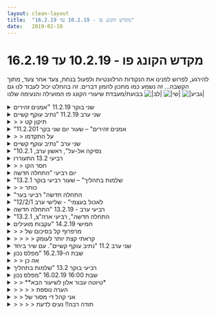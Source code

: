 ```yaml
---
layout: clean-layout
title:  "מקדש הקונג פו - 10.2.19 עד 16.2.19"
date:   2019-02-10
---
```

# מקדש הקונג פו - 10.2.19 עד 16.2.19 
להירגע, לפרוש לפנינו את הנקודות הרלוונטיות ולפעול בנחת, צעד אחר צעד, מתוך הקשבה... זה נשמע כמו מתכון להמון דברים. זה בהחלט יכול לעבוד לנו גם בבועת/מעבדת שיעורי הקונג פו המועילה והנעימה שלנו <img src="http://www.timg.co.il/tapuzForum/images/Emo23.gif" alt="|לב|"> <img src="http://www.timg.co.il/tapuzForum/images/Emo77.gif" alt="|שי|"> <img src="http://www.timg.co.il/tapuzForum/images/Emo106.gif" alt="|גביע|">

<details>
                    <summary>שני בוקר 11.2.19 ״אמנים זהירים</summary>
                    שעת התחלה: 06:20<br> נוכחים: אינגריד<br> עבודה תנועתית מהנה, בעיטות, החלפת רגליים, תחושת חימום נעימה<br> שינוי מיקום ללונדון מיניסטור תוך התאמה של העבודה שלנו לסביבת הליכה. <br> בלונדון מיניסטור- שדרוג העבודה הגופנית. עבדתי על חיזוק הגוף, בעיטות, הסטות, מתיחות נעימות, נותן לגוף ולתחושה להכווין ולדייק את העבודה שלי. בהמשך עבודה חופשית. בחרתי לעבוד על פורמה ראשונה תוך מודעות גדלה לתחושת הגוף. היה תרגול מהנה. <br> שיחה עם אינגריד על התקדמות. בין השאר עלו נושאים של הפער בין איך לעתים דברים נראים לעומת ההתקדמות שמתחוללת. עצירה-דגירה-הבשלה. הפעלת כח פנימי ומאמץ נוקשה ככיסוי על חוסר נכונות לעשות את השינוי הפנימי הנדרש לצורך התקדמות. <br> התבוננות מיטיבה אל השלב הבא מול התבוננות שיוצרת תסכול וקושי, תחושת בלתי אפשרי, רחוק מדי. <br> רישום של נקודות שאני רוצה להתקדם בהם. הרשימה זרמה לי בקלות.<br> סיום שיעור בשעה 08:00 <br> המשך שיחה חופשית בבית הקפה, היה מעניין לראות את הדינמיקה של השיחה תחת מסגרת השיעור ומחוצה לו. הבוקר גרם לי להעדיף בחלק מהזמן, את התמיכה שהעניקה מסגרת השיעור לשיחה.
                  </details><details>
                    <summary>שני ערב 11.2.19 "נתיב עוקף קשיים</summary>
                    הגעתי הפעם לשיעור שלי בשעה 19:30, עדיין איחור קל, אבל אני משתפר.<br> התיישבתי לי בנעימות בחצי הסהר המבוטן, שהיה לי מואר ונעים יותר מזה המעוצעץ ומדטתי בכיף לכמה רגעים. לאחר מכן ניהלנו אני וריב שיחה לימודית טובה שהיו בה כמה נקודות חשובות. <br> <br> איך אני עם מסלולוני הלימוד השונים? הצבעתי על כך שאני מאוד מודע לכמה ערוצים לימודיים שמתקדמים במקביל ומטפח אותם, אך שעדיין אין לי איזה מבט על מוצלח שמסודרים בו זה לצד זה (כביכול) מספר ערוצים שאני יודע איפה אני ביחס להגשמתם ושזה יכול להיות נחמד לו היה לי כזה. <br> <br> מהי הדרך לטפל בזרעים שמקבלים במהלך השיעור? ריב שיתף ביחידת מידע משמעותית שהגיעה אליו באחד משיעורי חמישי האחרונים שבהם לא הייתי. שלב ראשון - קבלתם כפי שהם, שלב שני (שאולי הוא עדיין שלב ראשון) - משחק איתם&nbsp;&nbsp;תוך שנשמר הקשר אל הצורה הראשונית שבה זה הופיע, שלב שלישי זה צומח, זה מוליד צורות חדשות וענפים ופרחים ופירות. הצורה הראשונית שמורה גם היא במאגר וניתן לגשת אליה. <br> <br> בנוסף דיברנו על הפיכת הגישה אל מרחבי העבודה בבית וההתפתחות האישיים שלנו ליותר ויותר מפתים ונעימים. שיהיה כיף לבלות בהם זמן. ברוח זו - אני הולך עכשיו להכין לי כוס קפה ומשהו קטן ללעוס תוך כדי העבודה. יש מצב גם שאשים לי איזו מוסיקה. אני פותח את המרחב הזה עכשיו שאוכל להיות בו בנחת ובנעימות ללא לחץ לעבור ממנו אל משהו אחר.&nbsp;&nbsp;<br> <br> בשלב הבא לקחתי את עצמי לקצת אימון בהרמוניה עם הקרקע. תנועה חופשית אל הקרקע, עליה, וממנה. זה היה כיף מאוד. ולמרות שעשיתי זאת פעמים רבות, זה הרגיש עוד כל כך ראשוני. <br> <br> עכשיו כבר כולם כמעט היו בכיכר, והתחלתי לירון ולנועם את השיעור, כאשר נדב הצטרף ברגע האחרון, והתחלנו לנוע אל נקודה בגן העצמאות. בדרך ההנחיה הייתה להיות כל אחד עם עצמו, ללא תקשורת עם האחרים, בזמן ההנחיות הבאות. ההנחיות היו: להיות בשקט עם עצמי ולהקשיב לעולם שסביבי, ליהנות מהסביבה כאילו שאנחנו בטיול בחוץ לארץ, לשים לב למכניקה התנועתית של הגוף ההולך, ללכת בשקט כך שהאחרים לא ישמעו, ולרוץ לאט ובמנוחה בקצב שלי.<br> <br> כשהגענו למקום ירון, נדב ונועם נשאלו כולם על עבודות שהם עשו בשיעור הקודם שלהם. בחרתי להם הנחיה להתחיל איתה, ופצחנו בשיעוריהם השונים כשאני בתפקיד כמעט אקסקלוסיבי של מדריך ואיני מודרך באופן אישי. חלק זה נמשך עד סביבות השעה 21:30 וכלל עבודות על: חישת הגוף, עבודה עם דמיון, גמישות (אצל חלקם זה היה חלק עיקרי מאוד בשיעור), עבודה נכונה (לא מכאיב לעצמי, לא נמנע מלתרגל), פורמות, עבודה עם פרטנר על משחקי בסיס לאמנויות הלחימה, ונגיעה קטנה וחמודה באמנות הריפוי והבריאות (להניח יד בכוונה טובה על מקום שלא נוח לי בו, בכוונה להיטיב עימו). <br> <br> לאחר ששיעורם הסתיים נותרתי לבדי בנקודה ושקעתי בעבודות מתחלפות משמעותיות ביותר, אך לא לחלוטין בהירות. מכל מקום, מרגע לרגע נעשה יותר טוב ויותר עמוק. היה שם לשים לב לאמן הקונג פו שלי ולמה שהוא יודע כבר לעשות כיום (כמו מין סופרהירו כזה שאלו היכולות המיוחדות שלו כיום) ונגיעה של פיתוח בכל אחד מהדברים הללו, היה איזה דיבור עם עצמי על אומץ לב וחישת האיכות הזו בי, איזו צלילה פנימית כזו שדומה למוות, בכלל הייתה קצת עבודה שם עם המוות שהייתה לי טובה ומשמעותית (בין היתר - להרשות לישן למות, כדי שהחדש יוכל לחיות, למשל), היה שם להרשות לעצמי להיות כל האסאים שהייתי במהלך החיים שלי. ולהיות מוכן להיות כולם. היה דיבור עם עצמי על לא לחזור מכאן אל השיגרה הרגילה של אחרי שיעור שלי, אלא אל משהו טוב מזה. ובכלל, לא להרגיש צורך להפסיק להיות בשיעור רק בגלל שהשיעור הסתיים. הייתה בחינה של הצורה שבה ייתכן שאני מושפע באופנים פחות טובים מהיותי בבית הספר הזה, ובקשת עזרה בטיפול נכון יותר בהיבטים אלה של חיי ולימודיי כאן. <br> <br> בנקודה מסויימת סיימתי את השיעור כשאני מאוד מכוון ללא ליפול לתודעת השגרה שלי, אלא להמשיך להיות ככה. ההליכה הביתה הייתה די נפלאה. וכשנכנסתי, לא חזרתי לחדר, אלא התיישבתי זמן מה במיניסטודיו והקשבתי לשקט הכיפי ולעצמי. ושאלתי את עצמי מה עכשיו. <br> <br> השיעור הרשמי שלי הסתיים בסביבות השעה 22:30 ככה.<br> השתתפו בו מלבדי גם ריב, מיכל, שיר, נועם, ירון ונדב<br> <br> שיעור די מופלא בעצם, תודה!!!
                  </details><details>
                    <summary>> > תיקון קט</summary>
                    הצורה שבה ייתכן שאני מושפע באופנים פחות טובים מהיותי בבית הספר הזה =&gt; הצורה שבה ייתכן שאני עושה שימוש שפחות מיטיב עמי בזה, בכמה מובנים.
                  </details><details>
                    <summary>"אמנים זהירים" – שעור יום שני בקר 11.2.201</summary>
                    שעת הגעה: 6:30 – שעת סיום: 8:00 – משת&#39;: יואב, אינגריד – מנחה: יואב<br> <br> הגעה לנקודת המפגש ברוגע ועם הרגשה גופנית טובה. יואב כבר היה שם. לא דיברנו הרבה. התחלתי בתרגול גופני, תנועות בעיטה, דילוגים, צעדים – בתשומת לב מוגברת.<br> הדגש האישי שלי לשיעור זה: נוכחות.<br> כעבור כ-20 ד&#39; יואב התחיל את השיעור המשותף שלנו. <br> עברנו תוך כדי שיחה ללונדון מיניסטור. תשומת לב לסביבה וגם לגוף. לראות יופי. היה נעים וקליל.<br> תרגולים פיזיים שונים - עבודת גוף עדינה ונעימה, הקדשתי זמן לגמישות, בעיקר לפלג גוף תחתון; עמידה על רגל אחת – הפעם הרגשתי שאני הרבה יותר יציבה, כיף.<br> לאחר פרק זמן לא קצר יואב הנחה אותנו להתיישב ולפתוח בשיחה על התקדמות. מאוחר יותר הוסיף דגש: לשים לג לתחושות הגוף ברקע. שמתחתי לקבל תזכורת לשים לב לגוף.<br> תחילה תהיתי מה יש לי לומר על הנושא הכללי &quot;התקדמות&quot;. שמתי לב לתחושה מוכרת ש&quot;אין לי הרבה מה להגיד, זה נושא אבסטרקטי&quot;. שמתי לב לתחושת הגוף, זיהיתי מעין הנחה אוטומטית ש&quot;צריך לספק תשובות&quot; לנושא לכאורה תיאורטי. הנחתי לכל זה ויכולתי לראות כיצד תוך שניות &quot;התמלא&quot; המרחב המחשבתי שלי, שרגע קודם נראה ריק, באינספור רעיונות, מחשבות ודימויים הקשורים לנושא ההתקדמות. ראיתי שיש משהו מענג בלהניח תחילה נושא ברור במעין חלל ריק ושתוך זמן קצר עולים הרעיונות – ראיתי דימוי של משאבה. גם ראיתי שאם אני לא מגיבה בחשש לרושם הראשוני של &quot;ריק מחשבתי&quot; – כיוון שאין לי תשובות מיידיות – אלא סומכת על עצמי שעוד מעט יעלו לי כל מיני רעיונות, אז התהליך הזה של &quot;שאיבת&quot; רעיונות ופיסות מידע כלפי חוץ ולהפוך אותם למילים, הוא תהליך מופלא.<br> השיחה הייתה מרתקת. בדבריו של יואב גיליתי היבטים חדשים שלא שמתי לב אליהם; זה חידד לי את הרעיונות שלי.<br> סיפרתי על כל מיני תגובות וחוויות שלי בהקשר של התקדמות. שלאחרונה אני חווה את עצמי בתהליך מואץ של התקדמות, גם במישור האישי וגם במישור המקצועי. ציינתי שבעקבות זה אני מוצאת שאני מצפה גם מאחרים סביבי להתקדם ושזה נראה לי מוזר לראות אנשים שלאחר שנים לא השתנו, כשבעצם רוב האנשים לא כל כך משתנים; ציינתי שאני מזהה אצלי מעין קוצר רוח ואפילו חוסר סובלנות למה שנראה לי כאי התקדמות אצל אנשים אחרים וששוב ושוב אני צריכה להזכיר לעצמי שגם אני לא אהבתי שמנסים להאיץ בי להתקדם, שזה תהליך פנימי מורכב מאוד, שמבחוץ לא ניתן לדעת במה זה כרוך. <br> לסיום הסכמנו בינינו ללכת לשתות קפה. הכרזנו רשמית על סיום השיעור והמשכנו לשוחח באופן חופשי על דברים הקשורים להתקדמות. עונג של ממש. <br>
                  </details><details>
                    <summary>> > על התקדמו</summary>
                    אחת התובנות החשובות שעלו לי מהשיחה עם יואב היה שתהליך התקדמות כרוך במידה רבה של מעין דגירה והבשלה - כשכלפי חוץ לא נראה כל שינוי.
                  </details><details>
                    <summary>שני ערב "נתיב עוקף קשיים</summary>
                    יום שני, ערב בכיכר, נוכחים, אסא, ריב, מיכל ואורח בשיעור. ירון ונדב הצטרפו בהמשך. הגעתי לאימון אחרי יום עמוס בקשיים בעבודה, קשיים שהייתי רוצה ללמוד כיצד אני מייתרת אותם. נכנסתי למקדש הקונגפו ואנרגיית הקשיים נחלה להתמסמס. מיכל שלפה אותי התחלנו בתנועות ולאחר מכן המשכנו בתרגיל &quot;מה אני רוצה לעבוד ולהשתפר השיעור?&quot; אני אמרתי ביטחון ושקט פנימי. מיכל ואני המשכנו את השיעור בהליכה&nbsp;&nbsp;שקטה ובטוחה בשדרה, ברחוב דיזינגוף התרגיל התחדד יותר שהשקט החיצוני&nbsp;&nbsp;קיים ואני מתאמנת כיצד להישאר בשקט פנימי ובביטחון פנימי בשקט הזה למרות הסערה בחוץ. ישבנו בקפה והשקט היה כה ממשי, עטף אותי, שקט של ביטחון פנימי , תחושת מוגנות , בטחון. ישבתי בשקט, משמשתי את האנרגיה, מיכל כתבה לעצמה ואני ישבתי, בלי מחשבות מזמזמות, בלי הרגשות שוצפות וגועשות, בתי תכנונים, רק שקט בטוח.<br> תם השיעור- נהניתי מההתקרבות למקור הכוח<br>
                  </details><details>
                    <summary>"נסיקה אל-על", ראשון ערב, 10.2.1</summary>
                    התחלתי ב19:45. נכחו גם בועז, דרור, יניב, ריב ובן.<br> <br> תרגלתי גמישות והרמוניה עם הקרקע,<br> ראייה (יד משמשת כתריס להסתיר אחת העיניים).<br> ניהלתי שיחה עם בועז בתחום של יצירת הכנסה מהאינטרנט<br> <br> בהמשך בן חילק אותנו לזוגות/יחיד והנחה לשנות מיקום. ניתן דגש להיות קשוב לשיעור ולשערים שזמינים לי דרכו.<br> <br> המשכתי ביחד עם בועז:<br> תוך כדי הליכה המשכנו בשיחה על נושאים פיננסיים, מטרות בתחום ודרכים להרוויח. התמקמנו.<br> מצאנו ביחד 5 דברים שיכולים לעזור להשתפר בזה.<br> <br> עברנו לתרגילי זוגות (במקביל ניהלנו שיחה מקדמת):<br> הזזות<br> &#39;סטיקי הנדס&#39; עם אפשרות לדחוף את הפרטנר ולהוציא משיווי משקל<br> קרב ידיים עם התכוונות שיהיה עדין<br> <br> הליכה למיקום חדש תוך מיקוד בבריאות.<br> בישיבה על ספסל, שיפור הרגישות והקשב לשיעור שלי.<br> <br> היה שיעור טוב ונינוח.<br> סיימנו ב21:28.<br>
                  </details><details>
                    <summary>רביעי 13.2 התעוררו</summary>
                    שיעור עם יואב ,אינגריד ודורית<br> הגעתי לא מרוכזת בעליל כי לא מצאתי&nbsp;&nbsp;את הארנק שלי.<br> וגם לא איפה אלכס החנה את הרכב ,והבוילר התפוצץ על הבוקר.<br> בשיעור הייתה לי מטרה להרחיב את הנוחות שלי במרחב (להתעורר).<br> עבודה עצמית ,תנועה מחזקת ,סטיקי&nbsp;&nbsp; hands,עבודת זוגות בעיטות,פורמות או קטעים מפורמות ,ישיבה במעגל כשכל אחד אומר משפט אחד&nbsp;&nbsp;על משהו מהשיעור שהיה משמעותי או חדש לו,או הוביל אותו.<br> נאמרו מילים כמו <br> רכות ,השלמה ,התעוררות ,מיקוד בידיים ובכתפיים ועוד<br> העבודה עם יואב sticky hands היתה מאוד מפתיעה בעוצמת הריכוז וההקשבה .ניסיתי לפתוח את כל החושים דרכה ולהיות שקטה.<br> <br> תודה<br> <br><br><br><table width='70%' cellpadding='0' cellspacing='0' bgcolor='#C6C7C6'><tr><td height='1'></td></tr></table><br><a href="http://www.tirzafreund.com" target="_blank" rel=nofollow>www.tirzafreund.com</a>
                  </details><details>
                    <summary>> > חסר הקו</summary>
                    וגם התאריך המלא (הרי את רוצה להיות יכולה לשלוף את הרשומה הזאת גם לפי תאריך, בעוד שנים, גם למקרה שלא יהיה ברשותך הקוד!).<br> <br> מקווה שתבחיני בכך בהקדם ותעלי מחדש. אמחק את זה כשתעלי את החדש (או אפילו לפני כן - ובמקרה כזה אשלח אלייך את הטקסט במייל, שתעלי מחדש).<br><br><table width='70%' cellpadding='0' cellspacing='0' bgcolor='#C6C7C6'><tr><td height='1'></td></tr></table><br><b>מדברים על מדיטציה:</b> <a href="http://forums.tapuz.co.il/meditation" target="_blank">http://forums.tapuz.co.il/meditation</a><br/><br/>לומדים את אמנות המדיטציה: <a href="http://www.ThePracticalMeditation.com" target="_blank" rel=nofollow>www.ThePracticalMeditation.com</a><br/>לומדים את אמנות היכולת: <a href="http://www.MagicalChanging.com" target="_blank" rel=nofollow>www.MagicalChanging.com</a>
                  </details><details>
                    <summary>יום רביעי "התחלה חדשה</summary>
                    <br> התחלה חדשה, <br> יום רביעי ערב בכיכר, נוכחים באימון אסא נדב ואני. בהתחלה חימום, ריצה קלה ופסיעות גדולות, יציבות פנימית וחיצונית. שקט, שקט פנימי ויציבות ללא מה שקשור בחוץ, עבודה פנימית על השקט הפנימי, דיוק, יציבות, ללא פחד מהאיום שבא כלפי, ללא יישור קו עם האחר, למידה חדשה ומחודשת, אני רפויה עם עצמי, בכוננות לקרב אני מרוכזת בעצמי, ב&quot;בין&quot; בטיחות, יציבות ונעים- שלוש מילים שאני חוזרת אליהן במהלך כל השיעור. נגיעות ברגלים אחד בשני, כתפיים ולאחר מכן&nbsp;&nbsp;תנועות פשוטות כשאנחנו צריכים לבחור שלוש אסטרטגיות, איך התנועה תורמת ליום יום שלי, לאיכות העבודה שלי ומידת הסוד. אני עושה את הפעולות הפשוטות&nbsp;&nbsp;ובוחרת כל פעם את האסטרטגיה שלי , פלא. ממש פלא. עבודת כתפיים, ההנחיה שלי להתמקד בעצמי, ברפיון ב&quot;בין&quot; בבטיחות ובנעימות. לא להגיב&nbsp;&nbsp;לנדב אלא להישאר ולהתמקד ביציבות שלי במהות השקט הפנימי תוך כדי העבודה, גם אם האנרגיה של נדב גורמת לי לרצות להחזיר, להתחרות. להמשיך להיות קשובה לשקט, לרגל היציבה. עבודה עם אסא בשקט, להשאר בבביטחון ובשקט הפנימי למרות האנרגיה המתפרצת שלי, להיות יציבה , כשתשומת הלב על הרגל העומדת, לא להרים את הרגל, להשאר יציבה. ממשיכה את העבודה עם אסא, כיף, בטוח ונעים, יציב. כמה האימון מותאם לתפקיד החדש בעבודה. בטיחות יציבות ונעים. התחלה חדשה<br>
                  </details><details>
                    <summary>"שלמות בתהליך" – שעור רביעי בוקר 13.2.1</summary>
                    שעת הגעה: 6:34 – שעת סיום: 8:15 - משת&#39;: יואב, אינגריד, דורית, תרצה – מנחה: יואב<br> הדגש האישי שלי: תשומת לב לפלג גוף עליון, ביחוד הכתפיים והידיים<br> <br> הצטרפתי אל יואב בנק&#39; המפגש. התחלתי בתנועות גופניות עדינות, מיטיבות ונעימות, עם דגש על הידיים, בשאיפה לשפר את הזרימה אל כפות הידיים והאצבעות, שהיו מעט קרות. <br> תוך כדי תנועות עדינות שיפרתי מעט את הזרימה בכתפיים.<br> מאוחר יותר הצטרפה דורית. יואב הוביל אותנו לגינת דובנוב, תוך כדי הליכה מיטיבה.<br> הרגשתי שתשומת הלב שלי מפוזרת יותר מהרגיל, שאני מתקשה להיות ממוקדת; הגברתי את תשומת הלב שלי לכך במטרה לשפר את המיקוד שלי.<br> עברנו לתרגול גופנית מיטיב באזור מתקן המשחקים. הרגשתי שאני מתקשה להעלות את התדר האנרגטי למשהו יותר קליל ושמח. תחושה של קרירות ואי נוחות קלה, שניסיתי לשנות אותה באמצעות תרגולים פיזיים שמחממים את הגוף – כפיפות בטן, כפיפות ברכיים. שאפתי להתחבר לנקודות הנאה דרך תרגולים מהנים – נתליתי בידיים והרגליים כמו קוף מתחת לקשט ברזל עם מוטות אחיזה מתחתה, זה הזכיר לי תרגילים שאהבתי לעשות בילדות. <br> יואב חילק אותנו לזוגות למטרת תרגול בעיטות צד לצלעות הפרטנר. עבדתי עם תרצה, שבינתיים הצטרפה אלינו. תרצה נראתה מאוד מוטרדת ומוסכת דעת והרגשתי כיצד אני נשאבת לתוך החוויה שלה בעוצמה רבה ומבלי ושאני מסוגלת לעצור את זה – במידה מועטה בלבד. התמקדתי משך רוב הזמן גם בשאיפה שלי לעצור את ה&quot;הישאבות&quot; הזאת. הצלחתי במידת מה. כמו מעין פריצה בגדר שלי היפה, בדיוק מעל מדרון תלול וחלק. היה מעניין להתבונן בזה. <br> החלפת פרטנרים. הפעם אני עם דורית. תרגלנו &quot;sticky hands&quot;. נהניתי ומבלי ששמתי לב זה הוציא אותי לגמרי מההישאבות למקום של דאגה שאיננה שלי. <br> יואב הושיב אותנו במעגל. התיישבנו בשמש, מאוד נהניתי מזה, אך עדיין נותר מעין מיסוך שסופג חלק מההנאה, גם נותר עדיין משהו מתחושת פיזור הדעת.<br> שיתפנו כל אחד בתורו במשפט קצר על ההצלחות שלנו.<br> ישיבה בעניים עצומות. התחלתי להרגיש ממוקדת ונהנית.<br> בתנוחה שהכי נוחה לנו - עברתי לשכיבה, במקביל לדורית (ממש במקביל, זה הצחיק את שתינו) – להתמקד במה נחוץ לנו (? לא בטוחה שאני זוכרת נכון). היה כיף.<br> לאחר שיואב הכריז על הסיום הרשמי של השיעור כולנו נשארנו באותו מקום, כי היה נעים.<br> לתרצה נודע כי הארנק שחשבה שאיבדה נמצא בבית ופניה השתנו לחלוטין. היא חזרה להיות שמחה וחיונית. תרצה הציעה שנלך לשתות משהו יחד, אני ויואב הצטרפנו, זה הרגיש לי כמו חגיגת בקר לפתיחת היום.<br>
                  </details><details>
                    <summary>> > כותר</summary>
                    אני שמה לב כעת שאני תמיד כותבת את קוד היומן לפני התאריך, בניגוד לכל האחרים. עד עכשיו הייתי משוכנעת שכך התבקשנו. להבא אשים קוםד את התאירך ולאחר מכן את הקוד.
                  </details><details>
                    <summary>"התחלה חדשה" רביעי בער</summary>
                    היה שיעור מהנה ומועיל עם בועז<br> הגעתי לנקודת המפגש ב 19:37 ואחרי כמה דקות בועז הציע לי להצטרף אליו למשחק הזזות, תוך עדי תשומת לב לחיבור לקרקע.<br> לאחר מכן התחלנו ללכת לנקות השיעור עם הדגש לתשומת לב לחיבור פנימי וחיצוני לקרקע.<br> כשהגענו בועז ביקש שאקח לי את הזמן להחליט מה אני רוצה לעשות בשיעור. החלטתי לעצמי שאני רוצה להשתפר באומנות הלחימה ומטרה שניה להיות מחובר להווה.<br> תרגלנו תרגול יציבות בבעיטה, בעיטת סיבוב לכיוון הראש וחסימה, בעיטת דילוג והסטה שלה, אלתורי סימונים עם חזרות ושיפורים ולאחר מכן גמישות עם מודעות לגוף ותרגול תשומת לב לסביבה.<br> <br> כך שקיבלתי את התרגולים שהתכוננתי אליהם בתחילת השיעור.<br> <br> תודה!<br>
                  </details><details>
                    <summary>"לאכול בעצמי" - שלישי ערב 12/2/1</summary>
                    התחלת אימון ב 2115 <br> משתתפים סיגל דרור ואנוכי<br> הנחיה מקדמה מבן להעביר את השיעור <br> חימום <br> עבודה על אומנות התנועה - הקשר בין תנועות הגוף ליד, התחלה והפסקת תנועה באותו זמן , סנכרון התנועה עם הנשימה .<br> תנועות מאומנות הלחימה ותנועה &quot;חופשית&quot;<br> טכניקות ברוח דומה- תנועה של הגוף - רגל / צעד עם תנועת היד . <br> דחיפות - חיבור לפרטנר והעברת משקל <br> עבודה פנימית על התבוננות על התנועה<br> סיום בערך ב 2230<br>
                  </details><details>
                    <summary>רביעי ערב - 13.2.19 "התחלה חדשה</summary>
                    השיעור החל בשעה 20:55 והסתיים בשעה 00:49<br> השתתפו בו מלבדי גם שיר ונדב<br> <br> אז מה היה שם?<br> <br> בחלק הראשון הייתי לבדי. עשיתי ברכה מול העץ הגדול שעומד בבן-גוריון פינת הדסה. תוך כדי עלתה בי חיבה כלפי העץ הזה שמולו כבר עשיתי כל כך הרבה ברכות. יש לזה אפקט מאפס כזה עבורי.<br> <br> אחר כך חיפשתי את עצמי קצת זמן. למרות שהגעתי מהבית עם הרבה כוונות וידיעה די ברורה של מה שאני רוצה לעשות. כל הדברים באותו רגע הרגישו ליד. לא מדויקים. לבסוף משהו הקליק. עשיתי רשימה של שיפורים קטנים שחלו בחיי בזמן האחרון, וחיפשתי נוספים שאפשר לעשות. <br> <br> לבסוף התיישבתי במיקום נוח והתרווחתי בתוך עצמי. זה היה מאוד עמוק, זוהר ונעים. <br> <br> בשלב מסוים נדב הגיע, וזמן מה לאחר מכן התחלתי את השיעור שלו. כמה דקות אחרי זה החל גם השיעור של שיר. השיעור שלהם עסק בדברים רבים והיה מאוד פורה, נעים וטוב. בין היתר הוא עסק בבטיחות בעבודה, בשיפור החיים, אמנות הלחימה ואמנות הלמידה. עבודה רבה בסביבה של נסיונות נגיעה הדדיים בכתפיים. <br> <br> 3 אסטרטגיות לעבודה בתוך תרגילים שמקבלים: <br> 1. איך אפשר להשתמש בזה כדי לשפר את החיים שלי (לדוגמה, אפילו תרגיל של סתם להרים ולהוריד יד - כמה תנועות סתמיות אנחנו מבצעים ביום יום? כמה רגעים סתמיים יש לנו? איך היה אם מה שסתמי היה הופך לטוב יותר, איכותי יותר, נעים יותר?).<br> 2. עושה את זה באיכות הכי גבוהה שאני יכול/ה כרגע<br> 3. מדמיינ/ת שיש איזה סוד שמסתתר בתוך התרגיל התמים הזה ואפשר למצוא אותו עם מספיק קשב וכוונה.<br> <br> בסביבה של סימון בעיטות אלה על אלה: הבעיטה היא לא רק של הרגל הבועטת. כל הגוף עושה את זה. זה משהו שמתחיל בעמידה ומסתיים בעמידה. כל מה שבאמצע הוא חלק מזה. <br> <br> בשלושה, חושבים על השבועיים האחרונים בחיים שלנו. אח&quot;כ נותנים טיפ לשניים האחרים. בזמן שמקשיבים חושבים על הרלוונטיות לשבועיים האחרונים. <br> <br> אחרי שסיימתי את השיעור שלהם, אני ושיר המשכנו לעבוד זמן מה להנאתנו. לאחר מכן המשכתי לבדי את העבודה בתחתית גן העיר כשאני ממשיך עם התרגול של שיפורים ושיפוצים קטנים שאפשר אולי להכניס בחיי. בעיקר הייתי בשיעור מבלי שאני מנסה להכתיב לעצמי שום דבר. <br> <br> אחרי זה הלכתי לאכול ואחרי כן התיישבתי על ספסל בכיכר רבין. נזכרתי שכאשר בראתי את השיעור בבית, נפנפתי לשלום לעצמי של השיעור. ועכשיו קיבלתי את השלום הזה ונפנפתי חזרה. זה פתח תרגול של יצירת קשר עם אסאים עתידיים ותיאומים שונים איתם. למשל, ראיתי את אסא של אחרי השיעור שעומד לשבת ולראות טלוויזיה במין עמעום חושים כזה וזה הצחיק אותי. תקשרתי איתו קצת ובדקתי מה עשוי להתאים לו שנעשה אחרת. הצלחתי לסגור איתו שבחלק מהזמן יש מצב שיבוא לו בטוב לשכב במיטה ולקרוא ספר במקום הרגל הנטפליקס. (וזה הצליח די יפה אחר כך). עם אסא של הבוקר הצלחתי לדבר שנצא להתאמן (וזה גם הצליח יפה).<br> <br> לאחר שסיימתי את התרגול הזה הרגשתי שאני מרוצה וסיימתי את השיעור.<br> <br> שיעור מעולה. תודה!!
                  </details><details>
                    <summary>"התחלה חדשה", רביעי ארה"צ, 13.2.1</summary>
                    עם קרן. מנסים להזיז זה את זו רק בעזרת הידיים שלנו והראש של השני. בלי לתפוס את הידיים של השני. זה היה מעולה.<br> <br> מנסים לגעת זה בזו עם הרגליים, ב&quot;חגורה&quot; שמסביב לבטן. אחלה תרגול. ואז גם מנסים להסיט את הבעיטה בהסטת &quot;ענן&quot; (אם אכן זה השם).<br> <br> עוד לפני כל זה כל פעם אחד מאיתנו מראה לשני תנועה מסויימת ואז עובדים עליה ביחד. <br> <br> בסוף שיתוף בהצלחות זה את זה. הצלחות ממתי שבא לנו. <br> <br> הגעתי ב16:30 לנקודת מפגש ונאספתי בטח סביב 17:45. בזמן הזה עשיתי תרגולים פנימיים ופיזיים שהיו מועילים. חשתי שאני עוזר לעצמי די יפה.<br> <br> סיום באיזור 20:00 אם אינני טועה.<br> <br> בן הנחה.
                  </details><details>
                    <summary>חמישי 14.2.19 "עקבות מועילים</summary>
                    עבודה בסיוע בן לפני תחילת החלק הרשמי, בנוגע לתחושת חרדה ומצוקה:<br> עיקר העבודה היה להתבונן בחווית המצוקה/מועקה באופן ישיר, מבלי להבלע בהקשר או הדמיון המקושר אליה, ולזהות אותי/ את החווה/ את המרחב שמכיל אותה בנפרד מהחוויה עצמה.<br> להיות מודע לכך שבמקור המצוקה הזו ישנו פחד וזהירות מועילים, שדמיון והזדהות גורמים הופכים אותם לחווייה פתולוגית, שמכסה על המציאות ויוצרת סבל<br> כמב תובנות מועילות: <br> החוויה הפנימית אינה קשורה באופן ישיר לסיטואציה החיצונית שאני מדמיין. ישנם אנשים שבסיטואציה כזאת לא יחוו מצוקה או חרדה, ויחוו מצוקה דומה בסיטואציה אחרת לגמרי שאני למשל בכלל לא סופר.<br> עיקר הקושי ותחושת חוסר האונים נובעים מהווליום של החווייה הפנימית. אותה חווייה בווליום נמוך משמעותית עשוייה להרגיש לא נעימה, או מאתגרת, אבל לא בלתי אפשרית או בלתי נסבלת.הבנה זו לכשעצמה כבר משנה משמעותית את ההתייחסות שלי לחווייה ואת היכולת להפריד את עצמי ממנה. בנוסף הבנה זו מאפשרת לי להתנסות באופן יזום בלהעלות בתוכי את החווייה ולהתבונן בה כשהיא בווליום נמוך...<br> עבודה עם מעגל המוגנות החיצוני בקשר לזה:<br> לשים לב להפרדה בין הפנים לחוץ<br> להתבונן באופן יזום בחווייה הזו בתוכי, כולל עבודה עם דמיון כאשר אני רואה את הסיטואציה מבחוץ. הדמיון בתוכי ולא סוגר עליי<br> לעבוד עם הדרכה מוקלטת שיש ברשותי<br> לרשום לעצמי נקודות לעבודה עם זה במעגל החיצוני<br> להעלות שאלה במרחב שערוכה באופן שמתאים לי<br> <br> בדרך למיקום חדש בשיעור קיבלתי הנחייה (אם אני זוכר נכון) לנוע מעלה לשדרוג החיים<br> באמצע הדרך היתה התייחסות לאפשרות לשדרג תחומים שונים בחיי באופן מיטבי בלי לקלקל או לזהם את השדרוג. למשל אדם יכול לשדרג את חייו בכך שיפסיק לעשן, אבל הוא מזהם זאת בכך שהוא תופס את עצמו כמכור שנאבק יומיום עם הרצון לעשן, במקום להפסיק לעשן באופן שהוא חווה הקלה ושחרור, ומתפנה בו מרחב להתפתחות ועשייה שלפני כן היו ממוסכים ע&quot;י ההרגל לעשן...<br> <br> עבודת ידיים עם פרטנר, כיוונון שקיבלתי – לראות את היריב לא באופן אישי אלא לראות בו את כל היריבים העתידיים שאני רוצה לדעת לעבוד מולם<br> בנוסף נעזרנו אחד בשני על מנת לשפר ולהתמקד בדברים ספציפיים (למשל ע&quot;י לבקש מהפרטנר לצאת אליי בחבטה מסויימת פעם אחר פעם)<br> <br>
                  </details><details>
                    <summary>> > מרפרוף קל בסיכום של</summary>
                    שמתי לב שיש בו דברים שיהיה לי טוב לקרוא יותר לעומק.<br> <br> אז מסמן לי את זה.
                  </details><details>
                    <summary>> > > > קראתי קצת יותר לעומק</summary>
                    וזיהיתי כמה נקודות שהתחברתי אליהן, ושיכולות להוות לי השראה.
                  </details><details>
                    <summary>שני ערב 11.2 "נתיב עוקף קשיים". עם שיר ביחד</summary>
                    טוב הקוד לא כל כך מתאים לשיעור שהיה, כי היה לנו שיעור נפלא, ולא זוכרת שהיו לנו קשיים בשיעור.<br> אני לא זוכרת כל מה שהיה כי עבר כבר השבוע, אבל בקצרה:<br> <br> בכיכר אתרים:<br> 7 תרגילי תנועה שעשינו ביחד<br> <br> בוחרות במה רוצות להתקדם בשיעור הזה.<br> לא זוכרת במה בחרתי, אבל התקדמתי בנושא של לאפשר את היצירות שלי לעולם בתשלום.<br> <br> הלכנו.<br> העמקנו בשקט.<br> השקט של שיר השפיע עלי גם לטובה.<br> <br> ישבנו בבית הקפה בדיזינגוף יודפת.<br> יו קרה עכשיו קטע מוזר<br> שכחתי את שם הרחוב &quot;יודפת&quot;, ונכנסתי לגוגל מפות לבדוק מה שם הרחוב.<br> רשמתי בגוגל מפות דיזינגוף<br> וזה הביא אותי בדיוק לנקודה של היכן שבית הקפה ממוקם :-O<br> <br> גוגל מפות שמעו את המחשבה שלי? <img src="http://www.timg.co.il/tapuzForum/images/Emo3.gif" alt=":-P"> <br> <br> היה שיעור נפלא<br> רשמתי לי הערות וכיוונים ושיתופים עבורי מתוך ההתקדמות<br> התקדמתי מאד.<br> נהניתי.<br> חוויתי שקט.<br> תודה <img src="http://www.timg.co.il/tapuzForum/images/Emo23.gif" alt="|לב|"><br> <br> כשהלכתי לכיוון הבית היה 21:50 <img src="http://www.timg.co.il/tapuzForum/images/Emo42.gif" alt="<img src="http://www.timg.co.il/tapuzForum/images/Emo42.gif" alt="|שמש|">"><br> קיבלתי מראש הנחיות לשיעור במייל, עם אסא וריב שקיבלנו לאמן אנשים אחרים.
                  </details><details>
                    <summary>שבת ה-16.2.19 "מפלס נכון</summary>
                    השיעור שלי החל בסביבות 15:10 ככה. <br> הגעתי אל נקודת המפגש והתארגנתי כמה רגעים ולאחר מכן התיישבתי לי במקום בשמש והתחלתי את השיעור. הגעתי במצב קצת חלש הפעם ורגעי השיעור הראשונים היו מוקדשים למנוחה בשמש. גם ביתר השיעור ניסיתי להיות רוב הזמן מחומם ומואר טוב. <br> <br> היה לי נעים מאוד. באותו הבוקר הייתה לי מדיטציה מוצלחת במיוחד וסביר שהמשכתי אותה בזמן זה. משהו ממשפחת האנרגיה של הגוף.<br> <br> זמן מה לאחר מכן, קצת לפני או קצת אחרי שהדר הגיעה, התחלזנתי לי אל הקרקע והתחלתי עבודה נעימה של תנועה חופשית רפואית כזו + הרמוניה עם הקרקע. מאוד איטית ונעימה. הקרקע היא מרפא. מגע איתה הוא מרפא. משפר גם את איכות התנועה שלי באותה הזדמנות ואת הקשר עם הגוף. <br> <br> כשבן הגיע הוא אמר לנו שאנחנו יכולים לעבור לגג גן העיר וזה מה שעשינו. שם המשכתי את אותה עבודה. <br> <br> בשלב מסויים בן ואלון מגיעים. אנחנו פוצחים בחצי שעה של עבודה שבה אני ובן עומדים לרשות הדר ואלון. בהתאמה. אני והדר עבדנו בחצי השעה שלנו על היכולת לדעת מה רוצים לעשות בשיעור. עבדנו לפי 3 עקרונות בחירה. 1. הרצונות שהביאו את התלמיד ללמוד כאן, 2. הדברים שהוא/היא ראו שמלמדים כאן או נפגשו איתם בינתיים, ו-3. תחושת הגוף והעצמי, ובחירה לפי מצבי כרגע. לאחר מכן עברנו ליסודות במשמעת עצמית. <br> <br> כשנגמרה החצי שעה, בן נתן לי ולהדר לעשות קרב למספר דקות באופן די בלתי מונחה, ואחר כך נתן לנו 7 דקות לשפר את היכולות שלה בתחום זה. העבודות שעלו היו מעניינות. למשל - התייצבות על הקרקע ברגליים במנח רחב יחסית ושיגור חבטות אלי, בזמן שאני זז למיקומים שונים בחלל. עבודה זו והבאות אחריה היו מאוד יעילות. <br> <br> אז הגיע חלק שבו הדר ואלון עבדו יחד ואילו אני קבלתי הדרכה מבן. הראשונה הייתה תזכורת לשיעור קודם ולמשחק הזזות בהשתתפות הדר, אלון ועומרי. היא עסקה בהצבה נכונה שלי בתוך הסביבה הזו. לא נגיש, אבל בעל גישה. למשל בבחירת המרחק שלי מהם. אני שמתי לב למין עבודה רגשית לא נכונה קצת מצידי בסיטואציה הזו. <br> <br> ההדרכה השנייה עסקה בלראות אותם כשהם בפרק השני ואותי כשאני בפרק השלישי. מתוך ההצצה הזו: הם מעבירים כבר שיעורים בעצמם אלה לאלה ואני מתערב לפעמים. אני מסוגל לתכנת שיעורים ומצבים באותה הקלות כמו שאני נכנס מתחת לכסה המנוע של אתר ומשחק איתו. מין מקצועיות נינוחה ומדויקת כזו שמסוגלת לעבוד מאוד מורכב וקליל. מכיר את הפונקציות ואת השפה. מדבר אותה מאוד בטבעיות. <br> <br> הייתה התייחסות לכך שלהיכנס לשיעור בלי שיש לי את הראייה הזו (ההצצה הזו אל הרמה העתידית הזו שלהם ושלי) זה כמו להיכנס למים עם בלון חמצן. יש גבול למה אני יכול לראות ולכמה אני יכול לנוע וכמה אני יכול להישאר שם. וזה לעומת מצב שבו הראייה הזו קיימת, שבו זה כמו להיות במרחב הביתי שלי. שבו אני נע בחופשיות ורואה בחופשיות. <br> <br> לאחר שוידאנו שהראייה הזו קיימת כרגע אצלי, נשאלתי מה הלאה, וישר ראיתי הדרכה באמנות הבריאות והריפוי שתתאים כאן. נשלחתי להמשיך את השיעור שלהם. כפי שהסתבר אחר כך, עד תומו. <br> <br> עשינו מספר הדרכות בסיס חשובות מאוד. במגע - כל אחד הניח יד על עצמו, עם הדרכה על איך לעשות זאת מגע מיטיב. בתנועה - את אותן האיכויות להעביר לסביבה של תנועה חופשית שמנסה להיטיב עם אותו אזור שבו טיפלנו. ואחר גם בעבודת דמיון (מדמיין יד מונחת עלי באיזור המבוקש. ולבסוף בעזרת תנועה מחזורית שהרכבנו במיוחד. <br> <br> סיימנו את השיעור בשיחה קצרה על ההשפעה שחשנו באזור המטופל. דיברנו על כך שזו מיומנות. בתחילה מרגישים קצת, ואז מרגלים ויש יותר, וממשיכים ומקבלים עוד מידע וההשפעה הופכת לרבה למדי, ולבסוף יכולה להיות השפעה ממש &quot;ניסית&quot;. המילה הזו עוררה בי קצת הסתייגות כשהיא עלתה. והוספתי הבהרה כזו שלא מדובר עכשיו על ניסי במובן של רגל שבורה שפתאום מתאחה בדרך נס (כלומר, אולי זה קיים כזה דבר אבל אני לא ראיתי אף פעם ולא לזה התכוונתי). אני התכוונתי לאפקט מאוד דרמטי שלא היינו מדמיינים שמגע לבדו (או אחד מהשערים האחרים) יכול לחולל. נתתי כמה דוגמאות מניסיוני האישי שהבהירו כמה שזה שווה הדבר הזה. ואחר כך נהניתי מלהרהר לעצמי שאני בסך הכל במקום די מתחיל באמנות הזו, ומעניין מה מצפה לי בהמשך.<br> <br> (דומה שההבהרה הזו הייתה מאוד חשובה. דמיינתי פתאום מישהו שהמילה הזו מעלה בו איזה דמיון פנטסטי, והוא מרגיש שמזיינים לו את השכל, או מטפח ציפיות ומתאכזב בשלב מאוחר יותר).<br> <br> הערה נוספת. לא הבנתי כשקיבלתי את ההנחיה מבן שהוא סיים להתערב בעצם בשיעור שלנו והא נאלץ להבהיר לי זאת כשראה שהשיעור שלי מתמשך ואני עומד לאחר כבר לשיעור אמנות היכולת שלי. יכולתי להבין זאת, או להבהיר לעצמי את זה. התבוננות בשעון מוקדמת יותר למשל...<br> <br> שיעור יפה וחשוב!<br> תודה!!!
                  </details><details>
                    <summary>> > אה כן</summary>
                    סיום שיעור, סביבות 17:20.<br> משתתפים: הדר, אני ואלון.
                  </details><details>
                    <summary>רביעי בוקר 13.2 "שלמות בתהליך</summary>
                    שיעור נהדר ממש, מפורק לחלקים ומלא וגדוש<br> אין לי זמן ופניות לתארו <br> רק קצת: נוכחים תרצה אינגריד אני ויואב <br> יואב מנחה <br> הגעתי במצב נפשי מוזר<br> היה שם שלב שממש ממש התעצבנתי על יואב כי הרגיש לי שהוא ממש נכנס לי למרחב <br> אני אפילו לא זוכרת למה כרגע, הוא כל הזמן כאילו דרש ממני תגובה או עשייה - ממש הציק לי אמרתי כמה פעמים בצורה עדינה וזה לא התקבל <br> היה גם שלב שהרחקתי והפריע לי אפילו שהצל של אינגריד מתערבב עם הצל שלי כשעשיתי פורמות... בקיצור הייתי במצב עצבני הרבה הרבה יותר ממה שאני מכירה את עצמי<br> ואז יואב שאל אותי באיזה שהוא שלב אם הכל בסדר ובשלב הזה הגבתי בצורה תוקפנית ממש, ממש הרמתי את הקול עליו, ואמרתי משהו כמו רד ממני נתת לי הנחיות וזהו. ווואו. לא ציפיתי לזה ממני. זה היה גם מפחיד קצת מבחינתי כי זה בא לי מנו-וויר וגם האמת מאוד אפקטיבי כי יואב באמת הגיע למרחק שרציתי ולא התערב לי יותר בשיעור כלומר קיבלתי מה שרציתי ולא ידעתי איך לקבל זאת אחרת. אני לגמרי בתהיה לגבי מה הייתי אמורה לעשות ומה נכון וכדומה<br> בכל מקרה אחרי התקרית הזו היתה לי הקלה ויכולתי לעבוד מבחינתי <br> היו שם בהמשך וגם לפני עוד הרבה דבירם כולל צחוק וכולל עצים וצומח והרבה מאוד עבודה נעימה ומנעימה עם הגוף כולל עבודה עם הרצפה, עבודה פנימית וגם עם אינגריד, עבודה עם המתקן של גינת דובנוב, ועוד. <br>
                  </details><details>
                    <summary>שבת 16:00 16.02.19 "מפלס נכון</summary>
                    <br> הקדמה:<br> בעודי יושב כעת מול המחשב, <br> אני חווה אי שקט בגוף (שמוכר לי כאשר אני מתיישב מול המחשב בבית)<br> הכיסא החדש שהשקעתי זמן רב מאד (הליכה לחנויות שונות והשוואה) בבחירתו, לא נוח לי. <br> לא הצלחתי למכור אותו בינתיים. חש מבוכה ותסכול לגבי הנושא. <br> עולה כאב סביב מחשבה - &quot;כבר שנים שלא הצלחתי ליצור לעצמי מרחב עבודה נוח, למרות הידיעה שזה מאד כדאי עבורי. משהו בי לא בסדר נפשית/פיזית&quot;<br> מחשבה נוספת - אני ניגש למשימה הנוכחית [כתיבה ביומן] בין היתר באופן טכני,<br> משום שכך הונחתי. זה מעלה כעס/תסכול מוכר סביב ביצוע משימות שאינני מעוניין לבצע שניתנות ממקור חיצוני. <br> כמה דקות לתוך הכתיבה הגוף שלי נרגע, אני נזכר שהרבה פעמים ה10 דקות הראשונות הן הכי קשות לי בעת הסתגלות לתנוחה חדשה.<br> ~מחשבה: אני מדמיין שהאדם היחיד שיקרא את הטקסט הזה הוא בן.היה משמח אותי לדעת (ומשפיע על הכתיבה שלי) אם הייתי מקבל פידבק כלשהו ממי שקורא את הטקסט הזה. אפילו משהו כמו - &quot;קראתי&quot;. <br> <br> **<br> לקראת השיעור אני מרגיש שהייתי רוצה לקבל מענה על שני צרכים:<br> אנרגיה - מוטיבציה, רעננות, יכולת לבחור מחדש כל רגע, ZEST<br> שקט - יכולת לשבת פתאום 5 דקות להיות עם הנשימה.<br> שתי אנרגיות שהייתי רוצה בחיים - אחד יותר כמו קו, השני יותר כמו מיכל.<br> וגם הייתי רוצה תקווה -<br> יכולת לדמיין מצב עתידי יותר טוב.<br> יכולת לדמיין שיהיה לי טוב בחודש מרץ, או ב2020, או בגיל 35.<br> [משער שמצב רוחי היה ירוד באותה העת]<br> <br> בשיעור אני משתף את המנחה בקושי סביב להיות בבית שלי,<br> בין היתר כאבים ומתח, חלקם אני מייחס לכך שהרבה מהדברים מהבית בגובה לא מתאים לי - במיוחד במטבח, שם הכיור מאד נמוך, והשיש. וגם צפוף מאד.<br> אבל גם ישיבה מול מחשב לא נוחה לי. <br> <br> אני מקבל סיוע בנושא ההרפיה, כרכיב שיכול לסייע בנושא שהעלתי, בפרט במישור התנועתי שבו ביקשתי להתמקד. <br> ~עולה שאלה עד כמה לתקשר בזמן אמת את מה שאני מרגיש מול מנחה, במיוחד ברגע של אי נעימות שנוצרת בתקשורת, במסגרתה הרגשתי שמופנה כלפי משהו שהתפרש אצלי כזלזול סביב הרמה שלי או הניסיון שלי (לא נראה לי בכוונה).<br> אני מקבל רענון וסיוע בהרפיית שרירים:<br> מכפות רגליים ומעלה, <br> ובטקסט בין היתר יש התייחסות לכפות רגליים, שוקיים, רגליים, פלג גוף תחתון, בטן, גב, צוואר, עורף, פנים, שרירים עדינים בפנים.<br> יש גם התייחסות להנאה מהרמה הנוכחית, נעימות, לשון עבר (הרפת את הרגליים) לשון הווה (עכשיו אתה רפוי)<br> היה גם התייחסות ללמידה, ליכולת ללמוד, להתמסרות, לאנרגיה של כדור הארץ, אדמה, וגם לאנרגיה של הזדקות וצמיחה, דימוי של להבה כמו של נר.<br> היה לי נעים ומועיל.<br> <br> ~אופציה לשאול במרחב השאלות והתשובות על טקסט בסיסי להרפיה<br> ~אופציה להקליט את עצמי ואז להאזין לזה<br> ~אופציה לחפש ביוטיוב הרפיה שממוקדת על שרירים<br> ~שאיפה לשמר את ההרפיה בתוך תנוחות נוספות<br> <br> מתוך שאלה על תנוחה בסיסית לקראת ביצוע פורום 1, הכוונה<br> להפוך את הרוכב למשהו דינמי, קפיצי, נחשי, חי,<br> להמנע מלהתקבע על דרך אחת.<br> זה משהו חשוב - להמנע מליצור דוגמה/תבנית, על אף חלק במערכת שהיה רוצה לייצר תבניות נוקשות שאפשר להיצמד אליהן וללא הקשבה וכבוד לטיבה המשתנה של המציאות החיצונית והפנימית.<br> שורשים וכנפיים.<br> <br> בהמשך לזה - לחקור קפיציות, תנועות ותנוחות שיש בהן קפיץ נעים, תנוחות שטוענות אותי קינטית. כמו למשל פיתול כהכנה לקפיצת 360 או כל דבר אחר.<br> <br> ריפוי -<br> להניח יד על מקום שיש בו כאב<br> לנוע באופן שמרפא את המקום<br> להמציא תנועה מחזורית<br> להתבונן בו מבלי לעשות משהו לגבי כמו תופעה<br> לדמיין יד חיצונית שמה עליו יד<br> <br> <br> <br> <br> <br>
                  </details><details>
                    <summary>> > **טיוטה עבור אלון לשיעור הבא*</summary>
                    שיעור על רקע ההנחיות האלו, שנבנו על ידי בהנחיה ובסיוע מדריך:<br> <br> 1) הנגשת התנועעות ביום יום<br> ~באמצעות הדמיון<br> ~טעימות תנועה במרחבי הבית<br>  <br> 2) הפיכת הבית למרחב נעים<br> ~באמצעות הדמיון והכוונה<br> -~באמצעות פעולה פיזית (סידור/ניקיון)<br> ~באמצעות תכנון והצבת מטרה פשוטה אחת, שניתנת להגשמה בחודש מרץ.<br>  <br> 3) השארת עקבות ביומן השיעורים<br>  <br> ככניסה לשיעור ארצה לתרגל חישת נשימה.<br> השיעור יתחיל ב15:00 ויסתיים בשעה 16:15 עם אפשרות להאריך בחופשיות.<br> <br> +++<br> <br> סיכום חלקי: (בין היתר כואב לי בידיים כרגע)<br> <br> השיעור בתוך הבית.<br> התחלתי ב15:23 (איחור של 23 דקות)<br> ברקע <br> א) קושי להשלים משימה קודמת - להנתק ממנה לטובת האפשרות להגיע בזמן בנחת.<br> ב) צורך ללכת לשרותים<br> ג) רעב<br> ד) חיפוש אחר שעון (לא מצאתי אותו)<br> <br> חישת נשימה, בחדר, על כיסא,<br> כאב בצוואר. מחשבה - אולי תנוחה אחרת עדיף? לא לא, תישאר שם.<br> מחשבה - האם בכוונה לזמן דימויים מרגיעים? זה נעים. זה שונה אבל מההנחיה שרציתי.<br> <br> הנגשת תנועה סיעור מוחיין:<br> א) אימון מתוכנן כל שבוע ולהגיע אליו בזמן (להקדים) למשל פילאטיס/עצמאי/כל דבר אחר.<br> ב) יצירת 60 שניות אימון בתוךת העבודה. למשל הרפיה, מתיחות, שכיבות שמיכה.<br> ג) בגדים נוחים לתנועה כסטנדרט.<br> ד) טקס לפני שינה תנועה מכינה לשינה.<br> ה) טקס בוקר תנועה מכינה ליום.<br> ו) שיפור יזום בנושא אכילה (כשאני רעב אני עצבני, פחות בסיס טוב לי לתנועה)<br> ז) לחשוב ולהתלבט על דברים - רק בזמן תנוחות כוח<br> ח) מחויבות לשיעור אחד בשבוע שקשור לתנועה, למורה ספציפי, שיטה כלשהי לצמוח בה.<br> ט) פגישות הליכה<br> י) להציע ולקבל מסאג&#39;ים<br> יא) בניית אימונים קצרים ולשים ביוטיוב, יתן לי מוטיבציה. (את ההנחיה למשל לעשות קליפ שמסביר איך לעשות אימון של 60 שניות של הרפיית שרירים בפנים)<br> <br> הנגשת תנועה בבית באמצעות תנועה - זזתי בכל מיני חלקים בבית. <br> מחשבה - חלק ממה שיעזור לי לנוע בבית קשור לזה ש...<br> א) הבית יהיה נקי<br> ב) אני אהיה מוכן להיות במגע עם לכלוך<br> <br> -<br> <br> להפוך את הבית לנעים:<br> פחדים והתנגדויות - <br> אם בבית יהיה לי נעים אהיה בודד, <br> הייתי רוצה לגור עם מישהו אחר - ושהוא ידאג לזה שיהיה בית נעים (חזון חזרה לילדות)<br> רוצה שיהיה נעים רק בתנאי שיש עוד אנשים כאן<br> <br> חוויה כללית של תרגול פנימיים - לא מצליח להיות עמוק, לא מצליח להיות רצוף.<br> <br> הנגשת נעימות בבית באמצעות פעולה פיזית,<br> א) לזרוק דברים שאין בהם צורך<br> ב) מנקה<br> <br> מתחיל לחוות שאיבדתי קשר לשיעור ולשעון,<br> פועל בתוך הבית מתוך אינרציה של &quot;אני עכשיו מנקה&quot; (במשך זמן ממושך)<br> <br> ~קושי לזרוק דברים - קושי לזרוק גרביים לא תואמות [אולי ימצא זוג?)<br> קושי לשחרר מתנה - אולי לא יפה מצדי לזרוק אותה?<br> מציאת מתנות שהתחבאו באבק,<br> מציאת משימות שנשכחו.<br> <br> הצבת מטרה פשוטה: לכבס ולייבש שני סווטשירטים.<br> <br> השארת עקבות שיעור קודם.<br> <br> כפי שחשבתי הרבה מהאנרגיה שלי נוצלה,<br> באופן שכשהגעתי לכתיבת השארת העקבות הייתי די חסר אנרגיה.<br> עוד פחות אנרגיה לכתוב את הטיוטה של השיעור הנוכחי.<br> <br> נקודות מעניינות:<br> א) הרגע שבו איבדתי תחושת שליטה בשיעור, והרגשתי שאני פועל מאינרציה, שלא רואה את השעון, ולא רואה את השיעור. קורה לי גם בעוד דברים.<br> ב) זה שהגעתי לשיעור באיחור.<br> <br> <br> <br> <br> <br> <br> <br> <br> <br> <br> <br> <br>
                  </details><details>
                    <summary>> > > > הערה נוספת</summary>
                    השיעור הזה הסתיים בערך ב18:00 ללא מודעות לרגע הסיום שלו,<br> ותוך מעבר מיידי לכתיבת טיוטת השיעור הנוכחי.<br> זה בערך ארוך בשעה וארבעים וחמש דקות ממה שתכננתי במקור.
                  </details><details>
                    <summary>> > אני קהל די מסור של</summary>
                    אני קורא את כל הדו&quot;חות שיעור שלך פחות או יותר (וגם את השאלות, כולל השאלה בעניין הזה). <br> הדו&quot;חות שלך לעתים קרובות נהדרים ואני לומד מהם הרבה, רק בדרך כלל אני קמצן ועצלן מכדי לספר לך על זה. אפשר להניח שעוד אשתפר, אבל טוב נעשה אם נהיה קהל מספק של עצמנו בכל מקרה. <br> על כל הפעמים שכתבת ורציתי להגיד לך תודה ולא אמרתי, ועל כל הפעמים האלה שעוד יהיו, תודה (-:
                  </details><details>
                    <summary>> > > > תודה רבה!! נעים לדעת</summary>
                    
                  </details><details>
                    <summary>> > קראתי</summary>
                    
                  </details><details>
                    <summary>משיעורי השבוע של</summary>
                    
                  </details><details>
                    <summary>> > ה' 14.2.2019, "עקבות מועילים</summary>
                    מעשרה לשש בערך עם אסא, בועז ויניב.<br> בן הדריך אותנו עד כשבע וחצי בקומה העליונה של גן יעקב, ואז ארבעתנו העברנו את עצמנו לבית הקפה בקומה הראשונה (בתחתית המדרגות). <br>
                  </details><details>
                    <summary>> > > > m</summary>
                    
                  </details><details>
                    <summary>> > ד' 13.2.2019, "התחלה חדשה</summary>
                    הגעתי בסביבות עשרה לשבע. קיבלתי לעבוד עם סשה, ואז להיפגש עם בועז.<br> סשה ואני למדנו ב&quot;פיל הלבן&quot;, ואז בועז ואני נפגשנו בכיכר חסידי אומות העולם והמשכנו בה בשיעור עד עשר בערך.<br>
                  </details><details>
                    <summary>> > > > m</summary>
                    
                  </details><details>
                    <summary>> > ב' 11.2.2019, "נתיב עוקף קשיים</summary>
                    הגעתי באיחור בסביבות 19:35.<br> כשבאתי עבדתי קצת עם עצמי ועם אסא.<br> כל מי שכאילו הייתי אמור לאסוף לא הגיע, וקיבלתי שיעור חליפי בשלושה חלקים - חלק ראשון קצרצר (שכלל שיגור אור ואהבה לאחרים) ושני קצר (שעניינו בית הספר) בכיכר, וחלק שלישי ארוך (שעניינו הנחת המסלול שלי במקום מחודש ומתקדם יותר) שעשיתי בכיכר, בדרך ובחוף יפו.<br> סיימתי באחת עשרה על הדשא מעל החוף.<br> (היו בשיעור חוץ ממני אסא, נעם שהתארח, ירון, נדב, שיר ומיכל)<br>
                  </details><details>
                    <summary>> > > > m</summary>
                    
                  </details><details>
                    <summary>> > א' 10.2.2019 - "נסיקה אל-על</summary>
                    חלק ראשון מכעשרה לשבע בנקודת המפגש, עם בועז, יניב, בעז ודרור.<br> חלק שני במזרח כיכר התרבות עם דרור, עד סביבות עשר.
                  </details><details>
                    <summary>> > > > m</summary>
                    
                  </details><a href="javascript:history.back()">בית</a>